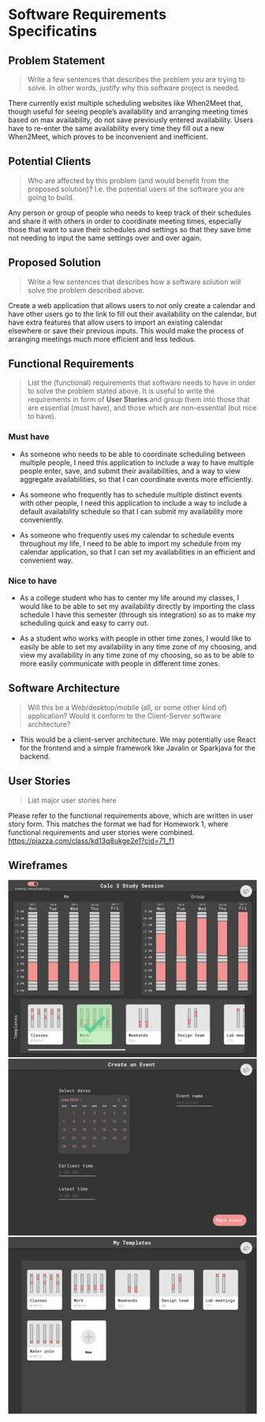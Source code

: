 # Software Requirements Specificatins

## Problem Statement 

> Write a few sentences that describes the problem you are trying to solve. In other words, justify why this software project is needed.

There currently exist multiple scheduling websites like When2Meet that, though useful
for seeing people’s availability and arranging meeting times based on max availability,
do not save previously entered availability. Users have to re-enter the same
availability every time they fill out a new When2Meet, which proves to be inconvenient
and inefficient.


## Potential Clients
> Who are affected by this problem (and would benefit from the proposed solution)? I.e. the potential users of the software you are going to build.

Any person or group of people who needs to keep track of their schedules and share it
with others in order to coordinate meeting times, especially those that want to save
their schedules and settings so that they save time not needing to input the same
settings over and over again.


## Proposed Solution
> Write a few sentences that describes how a software solution will solve the problem described above.

Create a web application that allows users to not only create a calendar and have
other users go to the link to fill out their availability on the calendar, but have
extra features that allow users to import an existing calendar elsewhere or save
their previous inputs. This would make the process of arranging meetings much more
efficient and less tedious.


## Functional Requirements
> List the (functional) requirements that software needs to have in order to solve the problem stated above. It is useful to write the requirements in form of **User Stories** and group them into those that are essential (must have), and those which are non-essential (but nice to have).

### Must have
* As someone who needs to be able to coordinate scheduling between multiple people,
I need this application to include a way to have multiple people enter, save, and
submit their availabilities, and a way to view aggregate availabilities, so that I
can coordinate events more efficiently.

* As someone who frequently has to schedule multiple distinct events with other people,
I need this application to include a way to include a default availability schedule
so that I can submit my availability more conveniently.

* As someone who frequently uses my calendar to schedule events throughout my life,
I need to be able to import my schedule from my calendar application, so that I can
set my availabilities in an efficient and convenient way.


### Nice to have
* As a college student who has to center my life around my classes, I would like to be
able to set my availability directly by importing the class schedule I have this
semester (through sis integration) so as to make my scheduling quick and easy to
carry out.

* As a student who works with people in other time zones, I would like to easily be
able to set my availability in any time zone of my choosing, and view my availability
in any time zone of my choosing, so as to be able to more easily communicate with
people in different time zones.




## Software Architecture
> Will this be a Web/desktop/mobile (all, or some other kind of) application? Would it conform to the Client-Server software architecture? 

* This would be a client-server architecture. We may potentially use React for the
frontend and a simple framework like Javalin or Sparkjava for the backend.


## User Stories
> List major user stories here

Please refer to the functional requirements above, which are written in user story
form. This matches the format we had for Homework 1, where functional requirements
and user stories were combined. https://piazza.com/class/kd13q8ukge2e1?cid=71_f1


## Wireframes

![Availability Entry](Availability_Entry.png "Availability Entry")
![Event Creation](Event_Creation.png "Event Creation")
![Template Management](Template_Management.png "Template Management")